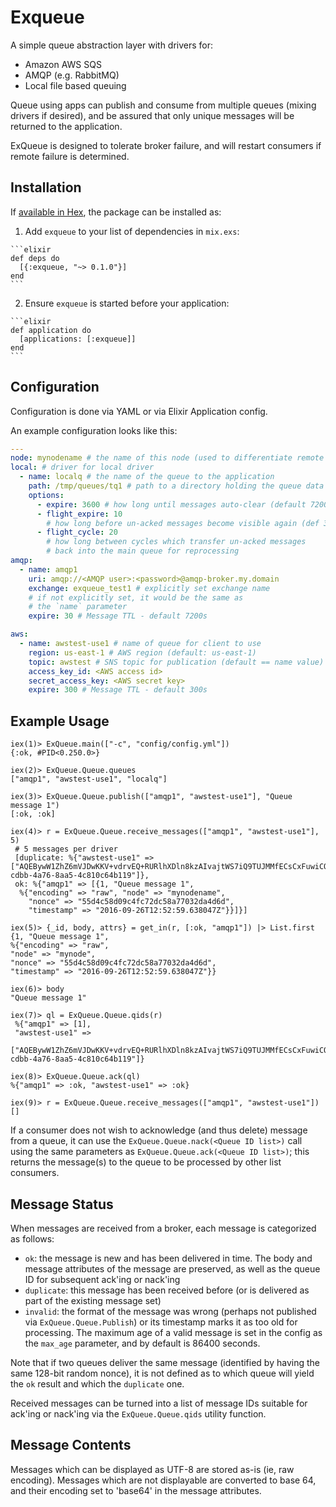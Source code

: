 # Exqueue

A simple queue abstraction layer with drivers for:

 - Amazon AWS SQS
 - AMQP (e.g. RabbitMQ)
 - Local file based queuing

Queue using apps can publish and consume from multiple queues (mixing
drivers if desired), and be assured that only unique messages will be
returned to the application.

ExQueue is designed to tolerate broker failure, and will restart
consumers if remote failure is determined.

## Installation

If [available in Hex](https://hex.pm/docs/publish), the package can be installed as:

  1. Add `exqueue` to your list of dependencies in `mix.exs`:

    ```elixir
    def deps do
      [{:exqueue, "~> 0.1.0"}]
    end
    ```

  2. Ensure `exqueue` is started before your application:

    ```elixir
    def application do
      [applications: [:exqueue]]
    end
    ```

## Configuration

Configuration is done via YAML or via Elixir Application config.

An example configuration looks like this:

   ```yaml
   ---
   node: mynodename # the name of this node (used to differentiate remote queues)
   local: # driver for local driver
     - name: localq # the name of the queue to the application
       path: /tmp/queues/tq1 # path to a directory holding the queue data
       options:
         - expire: 3600 # how long until messages auto-clear (default 7200s)
         - flight_expire: 10
           # how long before un-acked messages become visible again (def 30s)
         - flight_cycle: 20
           # how long between cycles which transfer un-acked messages
           # back into the main queue for reprocessing
   amqp:
     - name: amqp1
       uri: amqp://<AMQP user>:<password>@amqp-broker.my.domain
       exchange: exqueue_test1 # explicitly set exchange name
       # if not explicitly set, it would be the same as
       # the `name` parameter
       expire: 30 # Message TTL - default 7200s

   aws:
     - name: awstest-use1 # name of queue for client to use
       region: us-east-1 # AWS region (default: us-east-1)
       topic: awstest # SNS topic for publication (default == name value)
       access_key_id: <AWS access id>
       secret_access_key: <AWS secret key>
       expire: 300 # Message TTL - default 300s
   ```
   
## Example Usage


   ```iex
   iex(1)> ExQueue.main(["-c", "config/config.yml"])
   {:ok, #PID<0.250.0>}
   
   iex(2)> ExQueue.Queue.queues
   ["amqp1", "awstest-use1", "localq"]
   
   iex(3)> ExQueue.Queue.publish(["amqp1", "awstest-use1"], "Queue message 1")
   [:ok, :ok]
   
   iex(4)> r = ExQueue.Queue.receive_messages(["amqp1", "awstest-use1"], 5)
    # 5 messages per driver
    [duplicate: %{"awstest-use1" => ["AQEBywW1ZhZ6mVJDwKKV+vdrvEQ+RURlhXDln8kzAIvajtWS7iQ9TUJMMfECsCxFuwiCQTXCvGhAoC6E/a9Qc3rt3JgDstrsnTPhu4LUmqgZAaZPT0d/4hAdgOHCaKbzPZ75pzXu8alz0wwrGE5o54jfxVSOvCuHbCC8LD5r+Rjd2//uBfYWW8ApmfRpmujR0wAySiUAHgXu1FRbLZZr+HAdHF3gPrnkFzwQjHNizc4JFUqEHRAj0SGy0M9uk5I5Bs3e0UZb5kUmNuLEyBObC3Zz6i2SbgSxlfZ30aTVwtXRe6ZyNAJ9zAezMX7L4j9gTWLkZK7irAO7V2jErdNL8/J8szPR5vKBx/RgSV3FtMGQXfVnvoXh2HjoNHQD+X9brRYE,16565933-cdbb-4a76-8aa5-4c810c64b119"]},
    ok: %{"amqp1" => [{1, "Queue message 1",
     %{"encoding" => "raw", "node" => "mynodename",
       "nonce" => "55d4c58d09c4fc72dc58a77032da4d6d",
       "timestamp" => "2016-09-26T12:52:59.638047Z"}}]}]
       
   iex(5)> {_id, body, attrs} = get_in(r, [:ok, "amqp1"]) |> List.first
   {1, "Queue message 1",
   %{"encoding" => "raw",
   "node" => "mynode",
   "nonce" => "55d4c58d09c4fc72dc58a77032da4d6d",
   "timestamp" => "2016-09-26T12:52:59.638047Z"}}
   
   iex(6)> body
   "Queue message 1"
   
   iex(7)> ql = ExQueue.Queue.qids(r)
    %{"amqp1" => [1],
    "awstest-use1" =>
    ["AQEBywW1ZhZ6mVJDwKKV+vdrvEQ+RURlhXDln8kzAIvajtWS7iQ9TUJMMfECsCxFuwiCQTXCvGhAoC6E/a9Qc3rt3JgDstrsnTPhu4LUmqgZAaZPT0d/4hAdgOHCaKbzPZ75pzXu8alz0wwrGE5o54jfxVSOvCuHbCC8LD5r+Rjd2//uBfYWW8ApmfRpmujR0wAySiUAHgXu1FRbLZZr+HAdHF3gPrnkFzwQjHNizc4JFUqEHRAj0SGy0M9uk5I5Bs3e0UZb5kUmNuLEyBObC3Zz6i2SbgSxlfZ30aTVwtXRe6ZyNAJ9zAezMX7L4j9gTWLkZK7irAO7V2jErdNL8/J8szPR5vKBx/RgSV3FtMGQXfVnvoXh2HjoNHQD+X9brRYE,16565933-cdbb-4a76-8aa5-4c810c64b119"]}
   
   iex(8)> ExQueue.Queue.ack(ql)
   %{"amqp1" => :ok, "awstest-use1" => :ok}
   
   iex(9)> r = ExQueue.Queue.receive_messages(["amqp1", "awstest-use1"])
   []
   ```
   
 If a consumer does not wish to acknowledge (and thus delete) message
 from a queue, it can use the `ExQueue.Queue.nack(<Queue ID list>)` call
 using the same parameters as `ExQueue.Queue.ack(<Queue ID list>)`; this
 returns the message(s) to the queue to be processed by other list
 consumers.
 
## Message Status

When messages are received from a broker, each message is categorized as
follows:

  - `ok`: the message is new and has been delivered in time. The body and
        message attributes of the message are preserved, as well as the
        queue ID for subsequent ack'ing or nack'ing
  - `duplicate`: this message has been received before (or is delivered as
        part of the existing message set)
  - `invalid`: the format of the message was wrong (perhaps not published
        via `ExQueue.Queue.Publish`) or its timestamp marks it as too
        old for processing. The maximum age of a valid message is set in
        the config as the `max_age` parameter, and by default is 86400
        seconds.
        
Note that if two queues deliver the same message (identified by having
the same 128-bit random nonce), it is not defined as to which queue will
yield the `ok` result and which the `duplicate` one.

Received messages can be turned into a list of message IDs suitable for
ack'ing or nack'ing via the `ExQueue.Queue.qids` utility function.

## Message Contents

Messages which can be displayed as UTF-8 are stored as-is (ie, raw
encoding). Messages which are not displayable are converted to base 64,
and their encoding set to 'base64' in the message attributes.
